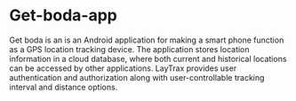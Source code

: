 # Get-boda-app
Get boda is an is an Android application for making a smart phone function as a GPS location tracking device. The application stores location information in a cloud database, where both current and historical locations can be accessed by other applications. LayTrax provides user authentication and authorization along with user-controllable tracking interval and distance options.
